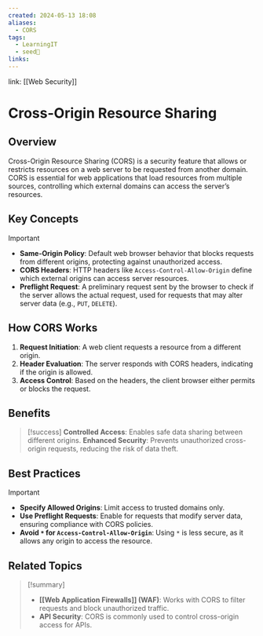 ```yaml
---
created: 2024-05-13 18:08
aliases:
  - CORS
tags:
  - LearningIT
  - seed🌱
links:
---
```


link: [[Web Security]]

# Cross-Origin Resource Sharing

## Overview

Cross-Origin Resource Sharing (CORS) is a security feature that allows or restricts resources on a web server to be requested from another domain. CORS is essential for web applications that load resources from multiple sources, controlling which external domains can access the server’s resources.

## Key Concepts

> [!important]
> 
> - **Same-Origin Policy**: Default web browser behavior that blocks requests from different origins, protecting against unauthorized access.
> - **CORS Headers**: HTTP headers like `Access-Control-Allow-Origin` define which external origins can access server resources.
> - **Preflight Request**: A preliminary request sent by the browser to check if the server allows the actual request, used for requests that may alter server data (e.g., `PUT`, `DELETE`).

## How CORS Works

1. **Request Initiation**: A web client requests a resource from a different origin.
2. **Header Evaluation**: The server responds with CORS headers, indicating if the origin is allowed.
3. **Access Control**: Based on the headers, the client browser either permits or blocks the request.

## Benefits

> [!success] 
> **Controlled Access**: Enables safe data sharing between different origins.
> **Enhanced Security**: Prevents unauthorized cross-origin requests, reducing the risk of data theft.

## Best Practices

> [!important]
> 
> - **Specify Allowed Origins**: Limit access to trusted domains only.
> - **Use Preflight Requests**: Enable for requests that modify server data, ensuring compliance with CORS policies.
> - **Avoid `*` for `Access-Control-Allow-Origin`**: Using `*` is less secure, as it allows any origin to access the resource.

## Related Topics

> [!summary]
> 
> - **[[Web Application Firewalls]] (WAF)**: Works with CORS to filter requests and block unauthorized traffic.
> - **API Security**: CORS is commonly used to control cross-origin access for APIs.

